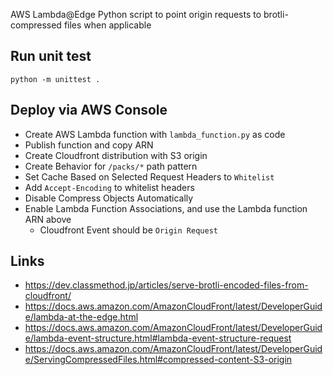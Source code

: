 AWS Lambda@Edge Python script to point origin requests to brotli-compressed
files when applicable

## Run unit test

```
python -m unittest .
```

## Deploy via AWS Console

* Create AWS Lambda function with `lambda_function.py` as code
* Publish function and copy ARN
* Create Cloudfront distribution with S3 origin
* Create Behavior for `/packs/*` path pattern
* Set Cache Based on Selected Request Headers to `Whitelist`
* Add `Accept-Encoding` to whitelist headers
* Disable Compress Objects Automatically
* Enable Lambda Function Associations, and use the Lambda function ARN above
  * Cloudfront Event should be `Origin Request`

## Links

* https://dev.classmethod.jp/articles/serve-brotli-encoded-files-from-cloudfront/
* https://docs.aws.amazon.com/AmazonCloudFront/latest/DeveloperGuide/lambda-at-the-edge.html
* https://docs.aws.amazon.com/AmazonCloudFront/latest/DeveloperGuide/lambda-event-structure.html#lambda-event-structure-request
* https://docs.aws.amazon.com/AmazonCloudFront/latest/DeveloperGuide/ServingCompressedFiles.html#compressed-content-S3-origin
